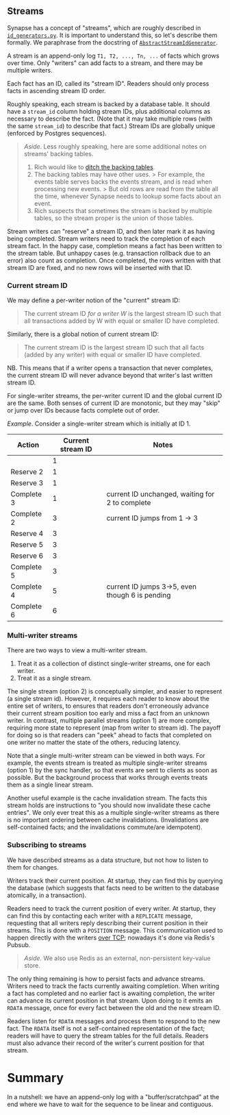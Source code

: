 ## Streams

Synapse has a concept of "streams", which are roughly described in [`id_generators.py`](
    https://github.com/matrix-org/synapse/blob/develop/synapse/storage/util/id_generators.py
).
It is important to understand this, so let's describe them formally.
We paraphrase from the docstring of [`AbstractStreamIdGenerator`](
    https://github.com/matrix-org/synapse/blob/a719b703d9bd0dade2565ddcad0e2f3a7a9d4c37/synapse/storage/util/id_generators.py#L96
).

A stream is an append-only log `T1, T2, ..., Tn, ...` of facts which grows over time.
Only "writers" can add facts to a stream, and there may be multiple writers.

Each fact has an ID, called its "stream ID".
Readers should only process facts in ascending stream ID order.

Roughly speaking, each stream is backed by a database table.
It should have a `stream_id` column holding stream IDs, plus additional columns
as necessary to describe the fact.
(Note that it may take multiple rows (with the same `stream_id`) to describe that fact.)
Stream IDs are globally unique (enforced by Postgres sequences).

> _Aside_. Less roughly speaking, here are some additional notes on streams' backing tables.
>
> 1. Rich would like to [ditch the backing tables](https://github.com/matrix-org/synapse/issues/13456).
> 2. The backing tables may have other uses.
     >    For example, the events table serves backs the events stream, and is read when processing new events.
     >    But old rows are read from the table all the time, whenever Synapse needs to lookup some facts about an event.
> 3. Rich suspects that sometimes the stream is backed by multiple tables, so the stream proper is the union of those tables.

Stream writers can "reserve" a stream ID, and then later mark it as having being completed.
Stream writers need to track the completion of each stream fact.
In the happy case, completion means a fact has been written to the stream table.
But unhappy cases (e.g. transaction rollback due to an error) also count as completion.
Once completed, the rows written with that stream ID are fixed, and no new rows
will be inserted with that ID.

### Current stream ID

We may define a per-writer notion of the "current" stream ID:

> The current stream ID _for a writer W_ is the largest stream ID such that
> all transactions added by W with equal or smaller ID have completed.

Similarly, there is a global notion of current stream ID:

> The current stream ID is the largest stream ID such that
> all facts (added by any writer) with equal or smaller ID have completed.

NB. This means that if a writer opens a transaction that never completes, the current stream ID will never advance beyond that writer's last written stream ID.

For single-writer streams, the per-writer current ID and the global current ID
are the same.
Both senses of current ID are monotonic, but they may "skip" or jump over IDs
because facts complete out of order.

_Example_.
Consider a single-writer stream which is initially at ID 1.

| Action     | Current stream ID | Notes                                           |
|------------|-------------------|-------------------------------------------------|
|            | 1                 |                                                 |
| Reserve 2  | 1                 |                                                 |
| Reserve 3  | 1                 |                                                 |
| Complete 3 | 1                 | current ID unchanged, waiting for 2 to complete |
| Complete 2 | 3                 | current ID jumps from 1 -> 3                    |
| Reserve 4  | 3                 |                                                 |
| Reserve 5  | 3                 |                                                 |
| Reserve 6  | 3                 |                                                 |
| Complete 5 | 3                 |                                                 |
| Complete 4 | 5                 | current ID jumps 3->5, even though 6 is pending |
| Complete 6 | 6                 |                                                 |


### Multi-writer streams

There are two ways to view a multi-writer stream.

1. Treat it as a collection of distinct single-writer streams, one
   for each writer.
2. Treat it as a single stream.

The single stream (option 2) is conceptually simpler, and easier to represent (a single stream id).
However, it requires each reader to know about the entire set of writers, to ensures that readers don't erroneously advance their current stream position too early and miss a fact from an unknown writer.
In contrast, multiple parallel streams (option 1) are more complex, requiring more state to represent (map from writer to stream id).
The payoff for doing so is that readers can "peek" ahead to facts that completed on one writer no matter the state of the others, reducing latency.

Note that a single multi-writer stream can be viewed in both ways.
For example, the events stream is treated as multiple single-writer streams (option 1) by the sync handler, so that events are sent to clients as soon as possible.
But the background process that works through events treats them as a single linear stream.

Another useful example is the cache invalidation stream.
The facts this stream holds are instructions to "you should now invalidate these cache entries".
We only ever treat this as a multiple single-writer streams as there is no important ordering between cache invalidations.
(Invalidations are self-contained facts; and the invalidations commute/are idempotent).

### Subscribing to streams

We have described streams as a data structure, but not how to listen to them for changes.

Writers track their current position.
At startup, they can find this by querying the database (which suggests that facts need to be written to the database atomically, in a transaction).

Readers need to track the current position of every writer.
At startup, they can find this by contacting each writer with a `REPLICATE` message,
requesting that all writers reply describing their current position in their streams.
This is done with a `POSITION` message.
This communication used to happen directly with the writers [over TCP](../../tcp_replication.md);
nowadays it's done via Redis's Pubsub.

> _Aside._
> We also use Redis as an external, non-persistent key-value store.

The only thing remaining is how to persist facts and advance streams.
Writers need to track the facts currently awaiting completion.
When writing a fact has completed and no earlier fact is awaiting completion, the writer can advance its current position in that stream.
Upon doing to it emits an `RDATA` message, once for every fact between the old and the new stream ID.

Readers listen for `RDATA` messages and process them to respond to the new fact.
The `RDATA` itself is not a self-contained representation of the fact;
readers will have to query the stream tables for the full details.
Readers must also advance their record of the writer's current position for that stream.

# Summary

In a nutshell: we have an append-only log with a "buffer/scratchpad" at the end where we have to wait for the sequence to be linear and contiguous.

